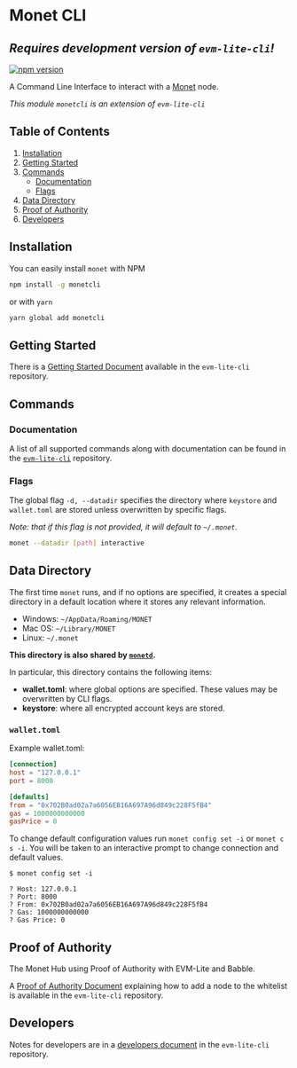 # Monet CLI

## **_Requires development version of `evm-lite-cli`!_**

[![npm version](https://badge.fury.io/js/monetcli.svg)](https://badge.fury.io/js/monetcli)

A Command Line Interface to interact with a [Monet](https://github.com/mosaicnetworks/monetd#readme) node.

_This module `monetcli` is an extension of `evm-lite-cli`_

## Table of Contents

1. [Installation](#installation)
2. [Getting Started](#getting-started)
3. [Commands](#commands)
    - [Documentation](#documentation)
    - [Flags](#flags)
4. [Data Directory](#data-directory)
5. [Proof of Authority](#proof-of-authority)
6. [Developers](#developers)

## Installation

You can easily install `monet` with NPM

```bash
npm install -g monetcli
```

or with `yarn`

```bash
yarn global add monetcli
```

## Getting Started

There is a [Getting Started Document](https://github.com/mosaicnetworks/evm-lite-cli/blob/devlop/docs/getting-started.md) available in the `evm-lite-cli` repository.

## Commands

### Documentation

A list of all supported commands along with documentation can be found in the [`evm-lite-cli`](https://github.com/mosaicnetworks/evm-lite-cli/blob/devlop/docs/README.md) repository.

### Flags

The global flag `-d, --datadir` specifies the directory where `keystore` and `wallet.toml` are stored unless overwritten by specific flags.

_Note: that if this flag is not provided, it will default to `~/.monet`._

```bash
monet --datadir [path] interactive
```

## Data Directory

The first time `monet` runs, and if no options are specified, it creates a
special directory in a default location where it
stores any relevant information.

-   Windows: `~/AppData/Roaming/MONET`
-   Mac OS: `~/Library/MONET`
-   Linux: `~/.monet`

**This directory is also shared by [`monetd`](https://github.com/mosaicnetworks/monetd).**

In particular, this directory contains the
following items:

-   **wallet.toml**: where global options are specified. These values may be
    overwritten by CLI flags.
-   **keystore**: where all encrypted account keys are stored.

### `wallet.toml`

Example wallet.toml:

```toml
[connection]
host = "127.0.0.1"
port = 8000

[defaults]
from = "0x702B0ad02a7a6056EB16A697A96d849c228F5fB4"
gas = 1000000000000
gasPrice = 0
```

To change default configuration values run `monet config set -i` or `monet c s -i`. You will be
taken to an interactive prompt to change connection and default values.

```console
$ monet config set -i

? Host: 127.0.0.1
? Port: 8000
? From: 0x702B0ad02a7a6056EB16A697A96d849c228F5fB4
? Gas: 1000000000000
? Gas Price: 0
```

## Proof of Authority

The Monet Hub using Proof of Authority with EVM-Lite and Babble.

A [Proof of Authority Document](https://github.com/mosaicnetworks/evm-lite-cli/blob/devlop/docs/proof-of-authority.md) explaining how to add a node to the whitelist is available in the `evm-lite-cli` repository.

## Developers

Notes for developers are in a [developers document](https://github.com/mosaicnetworks/evm-lite-cli/blob/devlop/docs/developer.md) in the `evm-lite-cli` repository.
